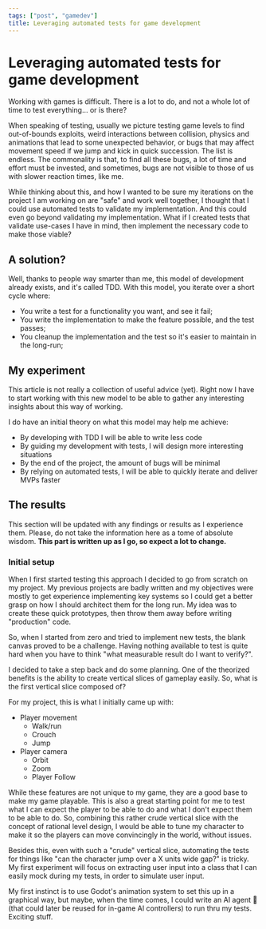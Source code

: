 ```yaml
---
tags: ["post", "gamedev"]
title: Leveraging automated tests for game development
---
```


# Leveraging automated tests for game development

Working with games is difficult. There is a lot to do, and not a whole lot of time to test everything... or is there?

When speaking of testing, usually we picture testing game levels to find out-of-bounds exploits, weird interactions between collision, physics and animations that lead to some unexpected behavior, or bugs that may affect movement speed if we jump and kick in quick succession. The list is endless. The commonality is that, to find all these bugs, a lot of time and effort must be invested, and sometimes, bugs are not visible to those of us with slower reaction times, like me.

While thinking about this, and how I wanted to be sure my iterations on the project I am working on are "safe" and work well together, I thought that I could use automated tests to validate my implementation. And this could even go beyond validating my implementation. What if I created tests that validate use-cases I have in mind, then implement the necessary code to make those viable?

## A solution?

Well, thanks to people way smarter than me, this model of development already exists, and it's called TDD. With this model, you iterate over a short cycle where:

- You write a test for a functionality you want, and see it fail;
- You write the implementation to make the feature possible, and the test passes;
- You cleanup the implementation and the test so it's easier to maintain in the long-run;

## My experiment

This article is not really a collection of useful advice (yet). Right now I have to start working with this new model to be able to gather any interesting insights about this way of working.

I do have an initial theory on what this model may help me achieve:

- By developing with TDD I will be able to write less code
- By guiding my development with tests, I will design more interesting situations
- By the end of the project, the amount of bugs will be minimal
- By relying on automated tests, I will be able to quickly iterate and deliver MVPs faster

## The results

This section will be updated with any findings or results as I experience them. Please, do not take the information here as a tome of absolute wisdom. **This part is written up as I go, so expect a lot to change.**

### Initial setup

When I first started testing this approach I decided to go from scratch on my project. My previous projects are badly written and my objectives were mostly to get experience implementing key systems so I could get a better grasp on how I should architect them for the long run. My idea was to create these quick prototypes, then throw them away before writing "production" code.

So, when I started from zero and tried to implement new tests, the blank canvas proved to be a challenge. Having nothing available to test is quite hard when you have to think "what measurable result do I want to verify?".

I decided to take a step back and do some planning. One of the theorized benefits is the ability to create vertical slices of gameplay easily. So, what is the first vertical slice composed of?

For my project, this is what I initially came up with:

- Player movement
  - Walk/run
  - Crouch
  - Jump
- Player camera
  - Orbit
  - Zoom
  - Player Follow

While these features are not unique to my game, they are a good base to make my game playable. This is also a great starting point for me to test what I can expect the player to be able to do and what I don't expect them to be able to do. So, combining this rather crude vertical slice with the concept of rational level design, I would be able to tune my character to make it so the players can move convincingly in the world, without issues.

Besides this, even with such a "crude" vertical slice, automating the tests for things like "can the character jump over a X units wide gap?" is tricky. My first experiment will focus on extracting user input into a class that I can easily mock during my tests, in order to simulate user input.

My first instinct is to use Godot's animation system to set this up in a graphical way, but maybe, when the time comes, I could write an AI agent 🤖 (that could later be reused for in-game AI controllers) to run thru my tests. Exciting stuff.

